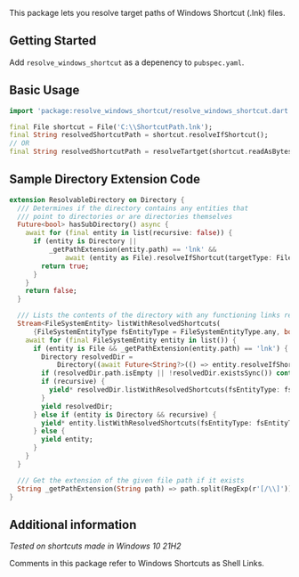 This package lets you resolve target paths of Windows Shortcut (.lnk) files.

## Getting Started

Add `resolve_windows_shortcut` as a depenency to `pubspec.yaml`.

## Basic Usage

```dart
import 'package:resolve_windows_shortcut/resolve_windows_shortcut.dart';

final File shortcut = File('C:\\ShortcutPath.lnk');
final String resolvedShortcutPath = shortcut.resolveIfShortcut();
// OR
final String resolvedShortcutPath = resolveTartget(shortcut.readAsBytesSync());
```

## Sample Directory Extension Code

```dart
extension ResolvableDirectory on Directory {
  /// Determines if the directory contains any entities that
  /// point to directories or are directories themselves
  Future<bool> hasSubDirectory() async {
    await for (final entity in list(recursive: false)) {
      if (entity is Directory ||
          _getPathExtension(entity.path) == 'lnk' &&
              await (entity as File).resolveIfShortcut(targetType: FileSystemEntityType.directory) != null) {
        return true;
      }
    }
    return false;
  }

  /// Lists the contents of the directory with any functioning links resolved
  Stream<FileSystemEntity> listWithResolvedShortcuts(
      {FileSystemEntityType fsEntityType = FileSystemEntityType.any, bool recursive = false}) async* {
    await for (final FileSystemEntity entity in list()) {
      if (entity is File && _getPathExtension(entity.path) == 'lnk') {
        Directory resolvedDir =
            Directory((await Future<String?>(() => entity.resolveIfShortcut(targetType: fsEntityType)) ?? ''));
        if (resolvedDir.path.isEmpty || !resolvedDir.existsSync()) continue;
        if (recursive) {
          yield* resolvedDir.listWithResolvedShortcuts(fsEntityType: fsEntityType, recursive: recursive);
        }
        yield resolvedDir;
      } else if (entity is Directory && recursive) {
        yield* entity.listWithResolvedShortcuts(fsEntityType: fsEntityType, recursive: recursive);
      } else {
        yield entity;
      }
    }
  }

  /// Get the extension of the given file path if it exists
  String _getPathExtension(String path) => path.split(RegExp(r'[/\\]')).last.split('.').last;
}
```

## Additional information

_Tested on shortcuts made in Windows 10 21H2_

Comments in this package refer to Windows Shortcuts as Shell Links.
